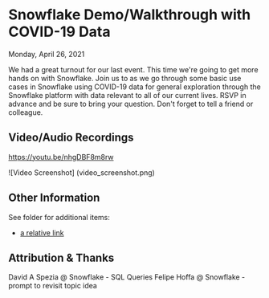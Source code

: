 # Snowflake Demo/Walkthrough with COVID-19 Data
Monday, April 26, 2021

We had a great turnout for our last event. This time we're going to get more hands on with Snowflake. Join us to as we go through some basic use cases in Snowflake using COVID-19 data for general exploration through the Snowflake platform with data relevant to all of our current lives. RSVP in advance and be sure to bring your question. Don't forget to tell a friend or colleague.


## Video/Audio Recordings
https://youtu.be/nhgDBF8m8rw

![Video Screenshot]
(video_screenshot.png)


## Other Information
See folder for additional items:
- [a relative link](SQL-Queries-Logic.sql)


## Attribution & Thanks
David A Spezia @ Snowflake - SQL Queries
Felipe Hoffa @ Snowflake - prompt to revisit topic idea

